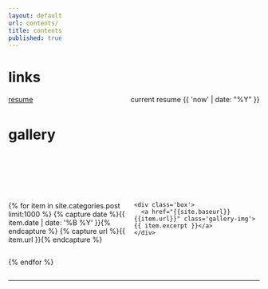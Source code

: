 ```yaml
---
layout: default
url: contents/
title: contents
published: true
---
```


<style>
   /*! gallery style fot testing */
  .gallery {
    width: 100%;
    display: grid;
    grid-template-columns: repeat(auto-fill,minmax(200px, 1fr));
    justify-content: center;
    margin: 0 auto;
  }

  .box {
    flex-basis: 25%;
    width: 100%;
    padding: 10px;
    margin: 2px;
  }

  .gallery-img img {
    width: 20vh;
	object-fit: cover;
    transform: scale(1); 
    transition: all 0.3s ease-in-out;
    margin: auto;
  &:hover {
    transform: scale(1.05);
  }
</style>


<div class='listing col6 pad4h margin3' style='padding-bottom:6em;'>

  <div class='splash'>
    <h1>links</h1>
  </div>
  
  <div class='splash' style='padding-bottom:.42em;'>
    <div style='padding-bottom:0em; padding-top:0.0em;'>
        <a href="{{site.baseurl}}/resume">
          resume
          <span class='date' style='float:right;'>
            current resume {{ 'now' | date: "%Y" }}
          </span>
        </a>
      </div>
  </div>

  <div class='splash'>
    <h1>gallery</h1>
  </div>

</div>

<div class='gallery col12'>

  {% for item in site.categories.post limit:1000 %}
    {% capture date %}{{ item.date | date: '%B %Y' }}{% endcapture %}
  	{% capture url %}{{ item.url }}{% endcapture %}
  
    <div class='box'>
      <a href="{{site.baseurl}}{{item.url}}" class='gallery-img'>{{ item.excerpt }}</a>
    </div>
    
  {% endfor %}
  
</div>

<hr />